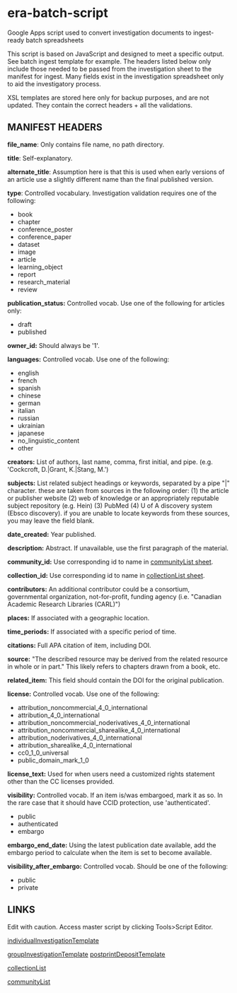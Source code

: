 # era-batch-script
Google Apps script used to convert investigation documents to ingest-ready batch spreadsheets

This script is based on JavaScript and designed to meet a specific output. See batch ingest template for example. The headers listed below only include those needed to be passed from the investigation sheet to the manifest for ingest. Many fields exist in the investigation spreadsheet only to aid the investigatory process.

XSL templates are stored here only for backup purposes, and are not updated. They contain the correct headers + all the validations.

## MANIFEST HEADERS

**file_name**: Only contains file name, no path directory.

**title**: Self-explanatory. 	

**alternate_title**: Assumption here is that this is used when early versions of an article use a slightly different name than the final published version.

**type**: Controlled vocabulary. Investigation validation requires one of the following:

- book
- chapter
- conference_poster
- conference_paper
- dataset
- image
- article
- learning_object
- report
- research_material
- review

**publication_status:** Controlled vocab. Use one of the following for articles only:
- draft
- published

**owner_id:** Should always be '1'. 

**languages:** Controlled vocab. Use one of the following:
- english
- french
- spanish
- chinese
- german
- italian
- russian
- ukrainian
- japanese
- no_linguistic_content
- other

**creators:** List of authors, last name, comma, first initial, and pipe. (e.g. 'Cockcroft, D.|Grant, K.|Stang, M.')

**subjects:** List related subject headings or keywords, separated by a pipe "|" character. these are taken from sources in the following order: (1) the article or publisher website (2) web of knowledge or an appropriately reputable subject repository (e.g. Hein) (3) PubMed (4) U of A discovery system (Ebsco discovery).  if you are unable to locate keywords from these sources, you may leave the field blank.

**date_created:** Year published.

**description:** Abstract. If unavailable, use the first paragraph of the material.

**community_id:** Use corresponding id to name in [communityList sheet](https://docs.google.com/spreadsheets/d/1ov7tu_3Lwjbp11x74i429SNtbBZIe4_u8b17E1vkCOQ/edit#gid=0).

**collection_id:** Use corresponding id to name in [collectionList sheet](https://docs.google.com/spreadsheets/d/1ToxcezgwpHgA1jrklJ-mdx8LkOc6F7Mk7zAzvhIn1Ek/edit#gid=0).

**contributors:** An additional contributor could be a consortium, governmental organization, not-for-profit, funding agency (i.e. "Canadian Academic Research Libraries (CARL)")

**places:** If associated with a geographic location.

**time_periods:** If associated with a specific period of time.

**citations:** Full APA citation of item, including DOI.

**source:** "The described resource may be derived from the related resource in whole or in part." This likely refers to chapters drawn from a book, etc.

**related_item:** This field should contain the DOI for the original publication. 

**license:** Controlled vocab. Use one of the following:
- attribution_noncommercial_4_0_international
- attribution_4_0_international
- attribution_noncommercial_noderivatives_4_0_international
- attribution_noncommercial_sharealike_4_0_international
- attribution_noderivatives_4_0_international
- attribution_sharealike_4_0_international
- cc0_1_0_universal
- public_domain_mark_1_0

**license_text:** Used for when users need a customized rights statement other than the CC licenses provided.

**visibility:** Controlled vocab. If an item is/was embargoed, mark it as so. In the rare case that it should have CCID protection, use 'authenticated'. 
- public
- authenticated
- embargo

**embargo_end_date:** Using the latest publication date available, add the embargo period to calculate when the item is set to become available.

**visibility_after_embargo:** Controlled vocab. Should be one of the following:
- public
- private

## LINKS

Edit with caution. Access master script by clicking Tools>Script Editor.

[individualInvestigationTemplate](https://docs.google.com/spreadsheets/d/14csVDxJj_Vx3VxVxtihEwnNE45zlZIh9lRn_oTi7DCI/edit#gid=0)

[groupInvestigationTemplate](https://docs.google.com/spreadsheets/d/1Un4hGETy6WxVOpsMtr30tPDG2usAXFVXloIaFLoHO2E/edit#gid=0
)
[postprintDepositTemplate](https://docs.google.com/spreadsheets/d/1N-rSnQgCpWYYqAjvRZVFRmcSwY4vtGYhXAHqzUCmB0Y/edit#gid=0)

[collectionList](https://docs.google.com/spreadsheets/d/1ToxcezgwpHgA1jrklJ-mdx8LkOc6F7Mk7zAzvhIn1Ek/edit#gid=0)

[communityList](https://docs.google.com/spreadsheets/d/1ov7tu_3Lwjbp11x74i429SNtbBZIe4_u8b17E1vkCOQ/edit#gid=0)
